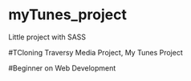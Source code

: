 # myTunes_project
Little project with SASS

#TCloning Traversy Media Project, My Tunes Project

#Beginner on Web Development
